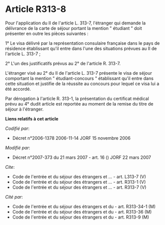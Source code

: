 # Article R313-8

Pour l'application du II de l'article L. 313-7, l'étranger qui demande la délivrance de la carte de séjour portant la mention
" étudiant " doit présenter en outre les pièces suivantes : 

1° Le visa délivré par la représentation consulaire française dans le pays de résidence établissant qu'il entre dans l'une
des situations prévues au II de l'article L. 313-7 ; 

2° L'un des justificatifs prévus au 2° de l'article R. 313-7. 

L'étranger visé au 2° du II de l'article L. 313-7 présente le visa de séjour comportant la mention " étudiant-concours "
établissant qu'il entre dans cette situation et justifie de la réussite au concours pour lequel ce visa lui a été accordé. 

Par dérogation à l'article R. 313-1, la présentation du certificat médical prévu au 4° dudit article est reportée au moment
de la remise du titre de séjour à l'étranger.

**Liens relatifs à cet article**

_Codifié par_:

  - Décret n°2006-1378 2006-11-14 JORF 15 novembre 2006

_Modifié par_:

  - Décret n°2007-373 du 21 mars 2007 - art. 16 () JORF 22 mars 2007

_Cite_:

  - Code de l'entrée et du séjour des étrangers et ... - art. L313-7 (V)
  - Code de l'entrée et du séjour des étrangers et ... - art. R313-1 (V)
  - Code de l'entrée et du séjour des étrangers et ... - art. R313-7 (V)

_Cité par_:

  - Code de l'entrée et du séjour des étrangers et du  - art. R313-34-1 (M)
  - Code de l'entrée et du séjour des étrangers et du  - art. R313-36 (M)
  - Code de l'entrée et du séjour des étrangers et du  - art. R313-9 (M)
